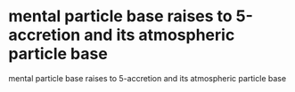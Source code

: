 # mental particle base raises to 5-accretion and its atmospheric particle base

mental particle base raises to 5-accretion and its atmospheric particle base